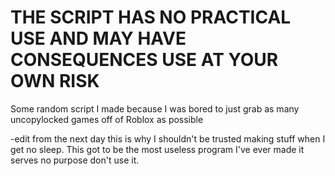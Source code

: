 # THE SCRIPT HAS NO PRACTICAL USE AND MAY HAVE CONSEQUENCES USE AT YOUR OWN RISK

Some random script I made because I was bored to just grab as many uncopylocked games off of Roblox as possible 

-edit from the next day this is why I shouldn't be trusted making stuff when I get no sleep. This got to be the most useless program I've ever made it serves no purpose don't use it.

